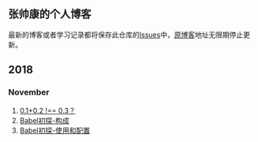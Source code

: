 ## 张帅康的个人博客
最新的博客或者学习记录都将保存此仓库的[Issues](https://github.com/Eamonnzhang/blog/issues)中，[原博客](http://blog.eamonn.cn)地址无限期停止更新。
## 2018
### November

1. [0.1+0.2 !== 0.3？](https://github.com/Eamonnzhang/blog/issues/1)
2. [Babel初探-构成](https://github.com/Eamonnzhang/blog/issues/3)
3. [Babel初探-使用和配置](https://github.com/Eamonnzhang/blog/issues/4)

